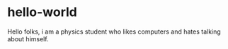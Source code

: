 # hello-world
Hello folks, i am a physics student who likes computers and hates talking about himself.
